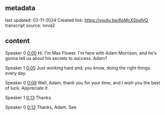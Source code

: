 ## metadata
last updated: 03-11-2024 Created
link: https://youtu.be/6pMcXSixdVQ
transcript source: nova2

## content

Speaker 0  [0:00](https://youtu.be/6pMcXSixdVQ&t=0)
Hi. I'm Max Flower. I'm here with Adam Morrison, and he's gonna tell us about his secrets to success. Adam?

Speaker 1  [0:05](https://youtu.be/6pMcXSixdVQ&t=5)
Just working hard and, you know, doing the right things every day.

Speaker 0  [0:09](https://youtu.be/6pMcXSixdVQ&t=9)
Well, Adam, thank you for your time, and I wish you the best of luck. Appreciate it.

Speaker 1  [0:13](https://youtu.be/6pMcXSixdVQ&t=13)
Thanks.

Speaker 0  [0:13](https://youtu.be/6pMcXSixdVQ&t=13)
Thanks, Adam. See
